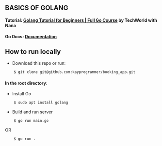 ## BASICS OF GOLANG

#### Tutorial: [Golang Tutorial for Beginners | Full Go Course](https://www.youtube.com/watch?v=yyUHQIec83I&t=2082s) by TechWorld with Nana 

#### Go Docs: [Documentation](https://go.dev/doc/)

## How to run locally

* Download this repo or run: 
```bash
    $ git clone git@github.com:kayprogrammer/booking_app.git
```

#### In the root directory:
- Install Go
```bash
    $ sudo apt install golang
```
- Build and run server
```bash
    $ go run main.go
```
OR
```bash
    $ go run .
```